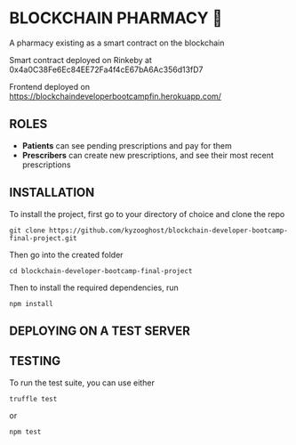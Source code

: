 # BLOCKCHAIN PHARMACY 💊

A pharmacy existing as a smart contract on the blockchain

Smart contract deployed on Rinkeby at 0x4a0C38Fe6Ec84EE72Fa4f4cE67bA6Ac356d13fD7

Frontend deployed on https://blockchaindeveloperbootcampfin.herokuapp.com/

## ROLES
- **Patients** can see pending prescriptions and pay for them
- **Prescribers** can create new prescriptions, and see their most recent prescriptions

## INSTALLATION

To install the project, first go to your directory of choice and clone the repo

    git clone https://github.com/kyzooghost/blockchain-developer-bootcamp-final-project.git

Then go into the created folder

    cd blockchain-developer-bootcamp-final-project

Then to install the required dependencies, run

    npm install

## DEPLOYING ON A TEST SERVER


## TESTING

To run the test suite, you can use either

    truffle test

or

    npm test